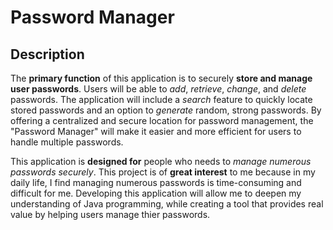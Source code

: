 # Password Manager

## Description

The **primary function** of this application is to securely **store and manage user passwords**. Users will be able to *add*, *retrieve*, *change*, and *delete* passwords. The application will include a *search* feature to quickly locate stored passwords and an option to *generate* random, strong passwords. By offering a centralized and secure location for password management, the "Password Manager" will make it easier and more efficient for users to handle multiple passwords.

This application is **designed for** people who needs to *manage numerous passwords securely*. This project is of **great interest** to me because in my daily life, I find managing numerous passwords is time-consuming and difficult for me. Developing this application will allow me to deepen my understanding of Java programming, while creating a tool that provides real value by helping users manage thier passwords.

